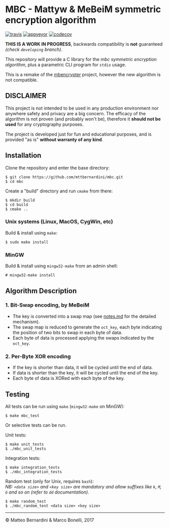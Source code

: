 # MBC - Mattyw & MeBeiM symmetric encryption algorithm #

[![travis][travis-img]][travis-link]
[![appveyor][appveyor-img]][appveyor-link]
[![codecov][codecov-img]][codecov-link]

**THIS IS A WORK IN PROGRESS**, backwards compatibility is **not** guaranteed *(check `developing` branch)*.

This repository will provide a C library for the *mbc symmetric encryption algorithm*, plus a parametric CLI program for `stdio` usage.

This is a remake of the [mbencrypter][1] project, however the new algorithm is not compatible.

## DISCLAIMER ##

This project is not intended to be used in any production environment nor anywhere safety and privacy are a big concern. The efficacy of the algorithm is not proven (and probably won't be), therefore it **should not be used** for any cryptography purposes.

The project is developed just for fun and educational purposes, and is provided "as is" **without warranty of any kind**.


## Installation ##

Clone the repository and enter the base directory:

	$ git clone https://github.com/mttbernardini/mbc.git
	$ cd mbc

Create a "build" directory and run `cmake` from there:

	$ mkdir build
	$ cd build
	$ cmake ..


### Unix systems (Linux, MacOS, CygWin, etc) ###

Build & install using `make`:

	$ sudo make install

### MinGW ###

Build & install using `mingw32-make` from an admin shell:

	# mingw32-make install


## Algorithm Description ##

### 1. Bit-Swap encoding, by MeBeiM ###
- The key is converted into a swap map (see [notes.md][2] for the detailed mechanism).
- The swap map is reduced to generate the `oct_key`, each byte indicating the position of two bits to swap in each byte of data.
- Each byte of data is processed applying the swaps indicated by the `oct_key`.

### 2. Per-Byte XOR encoding ###
- If the key is shorter than data, it will be cycled until the end of data.
- If data is shorter than the key, it will be cycled until the end of the key.
- Each byte of data is XORed with each byte of the key.

## Testing ##

All tests can be run using `make` (`mingw32-make` on MinGW):

	$ make mbc_test

Or selective tests can be run.

Unit tests:

	$ make unit_tests
	$ ./mbc_unit_tests

Integration tests:

	$ make integration_tests
	$ ./mbc_integration_tests

Random test (only for Unix, requires `bash`):  
*NB: `<data size>` and `<key size>` are mandatory and allow suffixes like `k`, `M`, `G` and so on (refer to `dd` documentation).*

	$ make random_test
	$ ./mbc_random_test <data size> <key size>


---
© Matteo Bernardini & Marco Bonelli, 2017

[1]: https://github.com/mttbernardini/mbencrypter
[2]: https://github.com/mttbernardini/mbc/blob/master/notes.md#make_oct_key-rationale

[travis-img]:    https://img.shields.io/travis/mttbernardini/mbc/master.svg
[travis-link]:   https://travis-ci.org/mttbernardini/mbc
[appveyor-img]:  https://img.shields.io/appveyor/ci/mttbernardini/mbc/master.svg
[appveyor-link]: https://ci.appveyor.com/project/mttbernardini/mbc/branch/master
[codecov-img]:   https://img.shields.io/codecov/c/github/mttbernardini/mbc/master.svg
[codecov-link]:  https://codecov.io/gh/mttbernardini/mbc/branch/master
